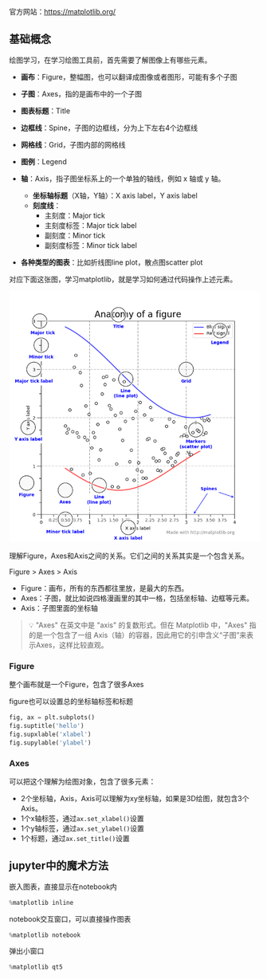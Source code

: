 官方网站：https://matplotlib.org/

## 基础概念

绘图学习，在学习绘图工具前，首先需要了解图像上有哪些元素。

- **画布**：Figure，整幅图，也可以翻译成图像或者图形，可能有多个子图
- **子图**：Axes，指的是画布中的一个子图
- **图表标题**：Title
- **边框线**：Spine，子图的边框线，分为上下左右4个边框线
- **网格线**：Grid，子图内部的网格线
- **图例**：Legend
- **轴**：Axis，指子图坐标系上的一个单独的轴线，例如 x 轴或 y 轴。
  - **坐标轴标题**（X轴，Y轴）：X axis label，Y axis label
  - **刻度线**：
    - 主刻度：Major tick
    - 主刻度标签：Major tick label
    - 副刻度：Minor tick
    - 副刻度标签：Minor tick label

- **各种类型的图表**：比如折线图line plot，散点图scatter plot

对应下面这张图，学习matplotlib，就是学习如何通过代码操作上述元素。

![](images/anatomy.png)

理解Figure，Axes和Axis之间的关系。它们之间的关系其实是一个包含关系。

Figure > Axes > Axis

- Figure：画布，所有的东西都往里放，是最大的东西。
- Axes：子图，就比如说四格漫画里的其中一格，包括坐标轴、边框等元素。
- Axis：子图里面的坐标轴

> 💡 "Axes" 在英文中是 "axis" 的复数形式。但在 Matplotlib 中，"Axes" 指的是一个包含了一组 Axis（轴）的容器，因此用它的引申含义“子图”来表示Axes，这样比较直观。

### Figure

整个画布就是一个Figure，包含了很多Axes

figure也可以设置总的坐标轴标签和标题

```python
fig, ax = plt.subplots()
fig.suptitle('hello')
fig.supxlable('xlabel')
fig.supylable('ylabel')
```

### Axes

可以把这个理解为绘图对象，包含了很多元素：

- 2个坐标轴，Axis，Axis可以理解为xy坐标轴，如果是3D绘图，就包含3个Axis。
- 1个x轴标签，通过`ax.set_xlabel()`设置
- 1个y轴标签，通过`ax.set_ylabel()`设置
- 1个标题，通过`ax.set_title()`设置

## jupyter中的魔术方法

嵌入图表，直接显示在notebook内

```python
%matplotlib inline
```

notebook交互窗口，可以直接操作图表

```python
%matplotlib notebook
```

弹出小窗口

```python
%matplotlib qt5
```

